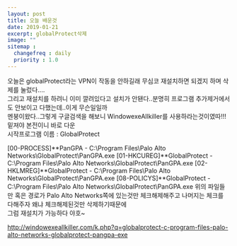 ```yaml
---
layout: post
title: 오늘 배운것
date: 2019-01-21
excerpt: globalProtect삭제
image: ""
sitemap :
  changefreq : daily
  priority : 1.0
---
```


<div>
  <p>
    오늘은 globalProtect라는 VPN이 작동을 안하길래 무심코 재설치하면 되겠지 하며 삭제를 눌렀다....<br/>
    그리고 재설치를 하려니 이미 깔려있다고 설치가 안됀다..분명히 프로그램 추가제거에서도 안보이고 다했는데..이게 무슨일일까<br/>
    멘붕이왔다..그렇게 구글검색을 해보니 WindowexeAllkiller를 사용하라는것이였따!!!밑져야 본전이니 바로 다운<br/>
    시작프로그램 이름 : GlobalProtect 

  [00-PROCESS]**PanGPA - C:\Program Files\Palo Alto Networks\GlobalProtect\PanGPA.exe
  [01-HKCUREG]**GlobalProtect - C:\Program Files\Palo Alto Networks\GlobalProtect\PanGPA.exe
  [02-HKLMREG]**GlobalProtect - C:\Program Files\Palo Alto Networks\GlobalProtect\PanGPA.exe
  [08-POLICYS]**GlobalProtect - C:\Program Files\Palo Alto Networks\GlobalProtect\PanGPA.exe
  위의 파일들만 혹은 경로가 Palo Alto Networks쪽에 있는것만 체크해제해주고 나머지는 체크를 다해주자 왜냐 체크해제된것만 삭제하기때문에<br/>
  그럼 재설치가 가능하다 야호~
  
  
  </p>
  
  <a href="http://windowexeallkiller.com/k.php?q=globalprotect-c-program-files-palo-alto-networks-globalprotect-pangpa-exe">
  http://windowexeallkiller.com/k.php?q=globalprotect-c-program-files-palo-alto-networks-globalprotect-pangpa-exe</a>
</div>
